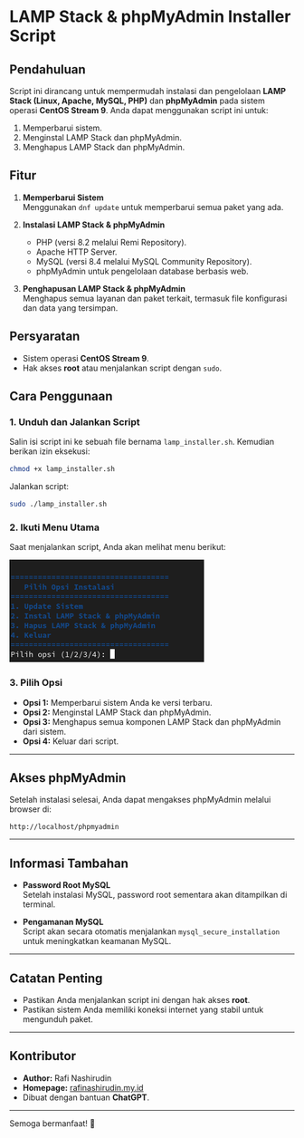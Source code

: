 # LAMP Stack & phpMyAdmin Installer Script

## Pendahuluan
Script ini dirancang untuk mempermudah instalasi dan pengelolaan **LAMP Stack (Linux, Apache, MySQL, PHP)** dan **phpMyAdmin** pada sistem operasi **CentOS Stream 9**. Anda dapat menggunakan script ini untuk:

1. Memperbarui sistem.
2. Menginstal LAMP Stack dan phpMyAdmin.
3. Menghapus LAMP Stack dan phpMyAdmin.

## Fitur
1. **Memperbarui Sistem**  
   Menggunakan `dnf update` untuk memperbarui semua paket yang ada.
   
2. **Instalasi LAMP Stack & phpMyAdmin**  
   - PHP (versi 8.2 melalui Remi Repository).
   - Apache HTTP Server.
   - MySQL (versi 8.4 melalui MySQL Community Repository).
   - phpMyAdmin untuk pengelolaan database berbasis web.

3. **Penghapusan LAMP Stack & phpMyAdmin**  
   Menghapus semua layanan dan paket terkait, termasuk file konfigurasi dan data yang tersimpan.

## Persyaratan
- Sistem operasi **CentOS Stream 9**.
- Hak akses **root** atau menjalankan script dengan `sudo`.

## Cara Penggunaan

### 1. Unduh dan Jalankan Script
Salin isi script ini ke sebuah file bernama `lamp_installer.sh`. Kemudian berikan izin eksekusi:
```bash
chmod +x lamp_installer.sh
```
Jalankan script:
```bash
sudo ./lamp_installer.sh
```

### 2. Ikuti Menu Utama
Saat menjalankan script, Anda akan melihat menu berikut:

![alt text](https://github.com/RafiNashirudin/centos-lamp-installer/blob/main/Image/Menu.png?raw=true)

### 3. Pilih Opsi
- **Opsi 1:** Memperbarui sistem Anda ke versi terbaru.  
- **Opsi 2:** Menginstal LAMP Stack dan phpMyAdmin.  
- **Opsi 3:** Menghapus semua komponen LAMP Stack dan phpMyAdmin dari sistem.  
- **Opsi 4:** Keluar dari script.

---

## Akses phpMyAdmin
Setelah instalasi selesai, Anda dapat mengakses phpMyAdmin melalui browser di:
```
http://localhost/phpmyadmin
```

---

## Informasi Tambahan
- **Password Root MySQL**  
  Setelah instalasi MySQL, password root sementara akan ditampilkan di terminal.

- **Pengamanan MySQL**  
  Script akan secara otomatis menjalankan `mysql_secure_installation` untuk meningkatkan keamanan MySQL.

---

## Catatan Penting
- Pastikan Anda menjalankan script ini dengan hak akses **root**.
- Pastikan sistem Anda memiliki koneksi internet yang stabil untuk mengunduh paket.

---

## Kontributor
- **Author:** Rafi Nashirudin  
- **Homepage:** [rafinashirudin.my.id](https://www.rafinashirudin.my.id)  
- Dibuat dengan bantuan **ChatGPT**.

---

Semoga bermanfaat! 🚀
```
